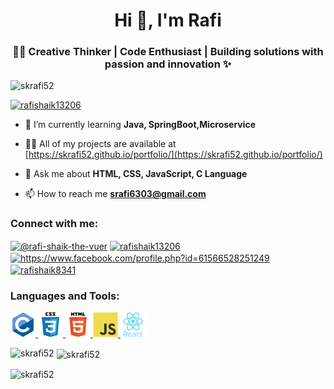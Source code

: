 <h1 align="center">Hi 👋, I'm Rafi</h1>
<h3 align="center">👨‍💻 Creative Thinker | Code Enthusiast | Building solutions with passion and innovation ✨</h3>

<p align="left"> <img src="https://komarev.com/ghpvc/?username=skrafi52&label=Profile%20views&color=0e75b6&style=flat" alt="skrafi52" /> </p>

<p align="left"> <a href="https://twitter.com/rafishaik13206" target="blank"><img src="https://img.shields.io/twitter/follow/rafishaik13206?logo=twitter&style=for-the-badge" alt="rafishaik13206" /></a> </p>

- 🌱 I’m currently learning **Java, SpringBoot,Microservice**

- 👨‍💻 All of my projects are available at [https://skrafi52.github.io/portfolio/](https://skrafi52.github.io/portfolio/)

- 💬 Ask me about **HTML, CSS, JavaScript, C Language**

- 📫 How to reach me **srafi6303@gmail.com**

<h3 align="left">Connect with me:</h3>
<p align="left">
<a href="https://codepen.io/@rafi-shaik-the-vuer" target="blank"><img align="center" src="https://raw.githubusercontent.com/rahuldkjain/github-profile-readme-generator/master/src/images/icons/Social/codepen.svg" alt="@rafi-shaik-the-vuer" height="30" width="40" /></a>
<a href="https://twitter.com/rafishaik13206" target="blank"><img align="center" src="https://raw.githubusercontent.com/rahuldkjain/github-profile-readme-generator/master/src/images/icons/Social/twitter.svg" alt="rafishaik13206" height="30" width="40" /></a>
<a href="https://fb.com/https://www.facebook.com/profile.php?id=61566528251249" target="blank"><img align="center" src="https://raw.githubusercontent.com/rahuldkjain/github-profile-readme-generator/master/src/images/icons/Social/facebook.svg" alt="https://www.facebook.com/profile.php?id=61566528251249" height="30" width="40" /></a>
<a href="https://instagram.com/rafishaik8341" target="blank"><img align="center" src="https://raw.githubusercontent.com/rahuldkjain/github-profile-readme-generator/master/src/images/icons/Social/instagram.svg" alt="rafishaik8341" height="30" width="40" /></a>
</p>

<h3 align="left">Languages and Tools:</h3>
<p align="left"> <a href="https://www.cprogramming.com/" target="_blank" rel="noreferrer"> <img src="https://raw.githubusercontent.com/devicons/devicon/master/icons/c/c-original.svg" alt="c" width="40" height="40"/> </a> <a href="https://www.w3schools.com/css/" target="_blank" rel="noreferrer"> <img src="https://raw.githubusercontent.com/devicons/devicon/master/icons/css3/css3-original-wordmark.svg" alt="css3" width="40" height="40"/> </a> <a href="https://www.w3.org/html/" target="_blank" rel="noreferrer"> <img src="https://raw.githubusercontent.com/devicons/devicon/master/icons/html5/html5-original-wordmark.svg" alt="html5" width="40" height="40"/> </a> <a href="https://developer.mozilla.org/en-US/docs/Web/JavaScript" target="_blank" rel="noreferrer"> <img src="https://raw.githubusercontent.com/devicons/devicon/master/icons/javascript/javascript-original.svg" alt="javascript" width="40" height="40"/> </a> <a href="https://reactjs.org/" target="_blank" rel="noreferrer"> <img src="https://raw.githubusercontent.com/devicons/devicon/master/icons/react/react-original-wordmark.svg" alt="react" width="40" height="40"/> </a> </p>

<p><img align="left" src="https://github-readme-stats.vercel.app/api/top-langs?username=skrafi52&show_icons=true&locale=en&layout=compact" alt="skrafi52" /></p>

<p>&nbsp;<img align="center" src="https://github-readme-stats.vercel.app/api?username=skrafi52&show_icons=true&locale=en" alt="skrafi52" /></p>

<p><img align="center" src="https://github-readme-streak-stats.herokuapp.com/?user=skrafi52&" alt="skrafi52" /></p>


